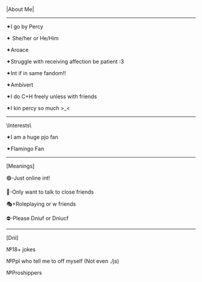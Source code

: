 |About Me|

-------------
✦I go by Percy

✦ She/her or He/Him

✦Aroace

✦Struggle with receiving affection be patient :3 

✦Int if in same fandom!!

✦Ambivert

✦I do C+H freely unless with friends

✦I kin percy so much >_<

------------------------------
\Interests\

✦I am a huge pjo fan

✦Flamingo Fan

------------------------------
[Meanings]

🟢-Just online int!

💬-Only want to talk to close friends

🎭+Roleplaying or w friends

⛔-Please Dniuf or Dniucf

-----------------------------------
[Dni]

№18+ jokes

№Ppl who tell me to off myself (Not even ./js)

№Proshippers
